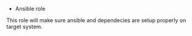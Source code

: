 * Ansible role

This role will make sure ansible and dependecies are setup properly on target system.
